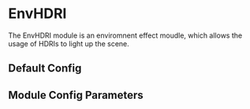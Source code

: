 # EnvHDRI

The EnvHDRI module is an enviromnent effect moudle, which allows the usage of HDRIs to light up the scene.

## Default Config

## Module Config Parameters
